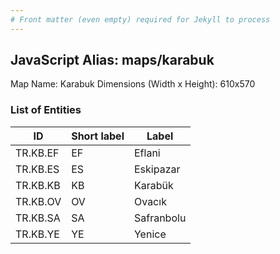 ```yaml
---
# Front matter (even empty) required for Jekyll to process
---
```


## JavaScript Alias: maps/karabuk

Map Name: Karabuk
Dimensions (Width x Height): 610x570





### List of Entities

ID | Short label | Label
---|---|---|
TR.KB.EF | EF | Eflani
TR.KB.ES | ES | Eskipazar
TR.KB.KB | KB | Karabük
TR.KB.OV | OV | Ovacık		
TR.KB.SA | SA | Safranbolu
TR.KB.YE | YE | Yenice